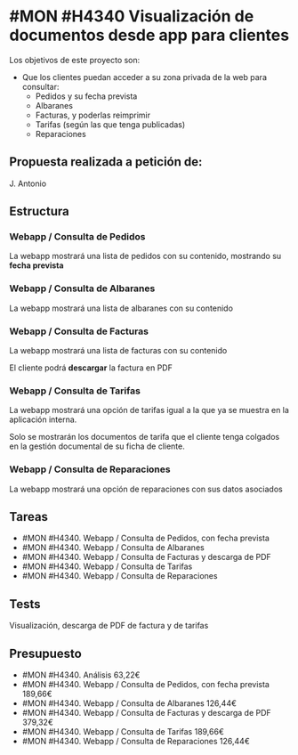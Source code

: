 # #MON #H4340 Visualización de documentos desde app para clientes

Los objetivos de este proyecto son:
+ Que los clientes puedan acceder a su zona privada de la web para consultar:
    + Pedidos y su fecha prevista
    + Albaranes
    + Facturas, y poderlas reimprimir
    + Tarifas (según las que tenga publicadas)
    + Reparaciones

## Propuesta realizada a petición de:
J. Antonio

## Estructura

### Webapp / Consulta de Pedidos
La webapp mostrará una lista de pedidos con su contenido, mostrando su __fecha prevista__

### Webapp / Consulta de Albaranes
La webapp mostrará una lista de albaranes con su contenido

### Webapp / Consulta de Facturas
La webapp mostrará una lista de facturas con su contenido

El cliente podrá __descargar__ la factura en PDF

### Webapp / Consulta de Tarifas
La webapp mostrará una opción de tarifas igual a la que ya se muestra en la aplicación interna.

Solo se mostrarán los documentos de tarifa que el cliente tenga colgados en la gestión documental de su ficha de cliente.

### Webapp / Consulta de Reparaciones
La webapp mostrará una opción de reparaciones con sus datos asociados


## Tareas
* #MON #H4340. Webapp / Consulta de Pedidos, con fecha prevista
* #MON #H4340. Webapp / Consulta de Albaranes
* #MON #H4340. Webapp / Consulta de Facturas y descarga de PDF
* #MON #H4340. Webapp / Consulta de Tarifas
* #MON #H4340. Webapp / Consulta de Reparaciones

## Tests
Visualización, descarga de PDF de factura y de tarifas

## Presupuesto
* #MON #H4340. Análisis 63,22€
* #MON #H4340. Webapp / Consulta de Pedidos, con fecha prevista 189,66€
* #MON #H4340. Webapp / Consulta de Albaranes 126,44€
* #MON #H4340. Webapp / Consulta de Facturas y descarga de PDF 379,32€
* #MON #H4340. Webapp / Consulta de Tarifas 189,66€
* #MON #H4340. Webapp / Consulta de Reparaciones 126,44€
